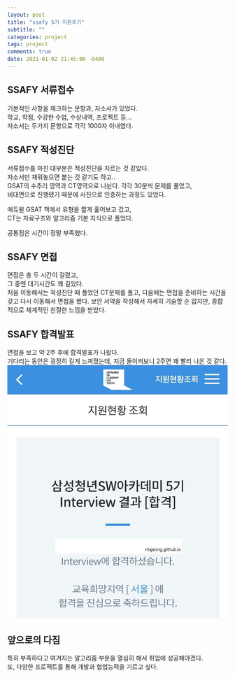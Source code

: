 ```yaml
---
layout: post
title: "ssafy 5기 지원후기"
subtitle: ""
categories: project
tags: project
comments: true
date: 2021-01-02 21:45:00 -0400
---
```



## SSAFY 서류접수
기본적인 사항을 체크하는 문항과, 자소서가 있었다.   
학교, 학점, 수강한 수업, 수상내역, 프로젝트 등...     
자소서는 두가지 문항으로 각각 1000자 이내였다.  

## SSAFY 적성진단
서류접수를 마친 대부분은 적성진단을 치르는 것 같았다.   
자소서만 채워놓으면 붙는 것 같기도 하고..   
GSAT의 수추리 영역과 CT영역으로 나뉜다.
각각 30분씩 문제를 풀었고,  
비대면으로 진행됐기 때문에 사진으로 인증하는 과정도 있었다.     

에듀윌 GSAT 책에서 유형을 짧게 훑어보고 갔고,   
CT는 자료구조와 알고리즘 기본 지식으로 풀었다.     

공통점은 시간이 정말 부족했다.  

## SSAFY 면접
면접은 총 두 시간이 걸렸고,     
그 중엔 대기시간도 꽤 길었다.   
처음 이동해서는 적성진단 때 풀었던 CT문제를 풀고,
다음에는 면접을 준비하는 시간을 갖고 다시 이동해서 면접을 봤다. 
보안 서약을 작성해서 자세히 기술할 순 없지만, 종합적으로 체계적인 친절한 느낌을 받았다. 

## SSAFY 합격발표
면접을 보고 약 2주 후에 합격발표가 나왔다.  
기다리는 동안은 굉장히 길게 느껴졌는데, 지금 돌이켜보니 2주면 꽤 빨리 나온 것 같다. 
<img src="/assets/img/posts/KakaoTalk_20210124_103051628.jpg">    

## 앞으로의 다짐
특히 부족하다고 여겨지는 알고리즘 부분을 열심히 해서 취업에 성공해야겠다.   
또, 다양한 프로젝트를 통해 개발과 협업능력을 기르고 싶다.   

